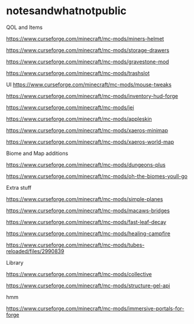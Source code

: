 # notesandwhatnotpublic

QOL and Items

https://www.curseforge.com/minecraft/mc-mods/miners-helmet

https://www.curseforge.com/minecraft/mc-mods/storage-drawers

https://www.curseforge.com/minecraft/mc-mods/gravestone-mod

https://www.curseforge.com/minecraft/mc-mods/trashslot

UI
https://www.curseforge.com/minecraft/mc-mods/mouse-tweaks

https://www.curseforge.com/minecraft/mc-mods/inventory-hud-forge

https://www.curseforge.com/minecraft/mc-mods/jei


https://www.curseforge.com/minecraft/mc-mods/appleskin

https://www.curseforge.com/minecraft/mc-mods/xaeros-minimap

https://www.curseforge.com/minecraft/mc-mods/xaeros-world-map

Biome and Map additions

https://www.curseforge.com/minecraft/mc-mods/dungeons-plus

https://www.curseforge.com/minecraft/mc-mods/oh-the-biomes-youll-go

Extra stuff

https://www.curseforge.com/minecraft/mc-mods/simple-planes

https://www.curseforge.com/minecraft/mc-mods/macaws-bridges

https://www.curseforge.com/minecraft/mc-mods/fast-leaf-decay

https://www.curseforge.com/minecraft/mc-mods/healing-campfire

https://www.curseforge.com/minecraft/mc-mods/tubes-reloaded/files/2990839


Library

https://www.curseforge.com/minecraft/mc-mods/collective

https://www.curseforge.com/minecraft/mc-mods/structure-gel-api

hmm

https://www.curseforge.com/minecraft/mc-mods/immersive-portals-for-forge
